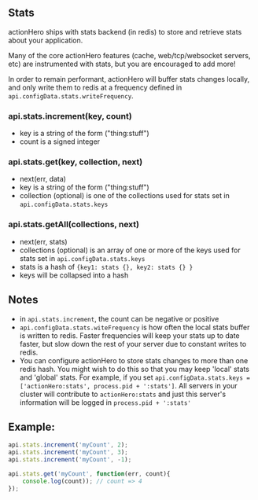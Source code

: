 ## Stats

actionHero ships with stats backend (in redis) to store and retrieve stats about your application.  

Many of the core actionHero features (cache, web/tcp/websocket servers, etc) are instrumented with stats, but you are encouraged to add more!

In order to remain performant, actionHero will buffer stats changes locally, and only write them to redis at a frequency defined in `api.configData.stats.writeFrequency`.  

### api.stats.increment(key, count)
- key is a string of the form ("thing:stuff")
- count is a signed integer

### api.stats.get(key, collection, next)
- next(err, data)
- key is a string of the form ("thing:stuff")
- collection (optional) is one of the collections used for stats set in `api.configData.stats.keys`

### api.stats.getAll(collections, next)
- next(err, stats)
- collections (optional) is an array of one or more of the keys used for stats set in `api.configData.stats.keys`
- stats is a hash of `{key1: stats {}, key2: stats {} }`
- keys will be collapsed into a hash 

## Notes
- in `api.stats.increment`, the count can be negative or positive
- `api.configData.stats.witeFrequency` is how often the local stats buffer is written to redis.  Faster frequencies will keep your stats up to date faster, but slow down the rest of your server due to constant writes to redis.
- You can configure actionHero to store stats changes to more than one redis hash.  You might wish to do this so that you may keep 'local' stats and 'global' stats.  For example, if you set `api.configData.stats.keys = ['actionHero:stats', process.pid + ':stats']`.  All servers in your cluster will contribute to `actionHero:stats` and just this server's information will be logged in `process.pid + ':stats'`
  
## Example: 
``` javascript
api.stats.increment('myCount', 2);
api.stats.increment('myCount', 3);
api.stats.increment('myCount', -1);

api.stats.get('myCount', function(err, count){
	console.log(count)); // count => 4
});
```